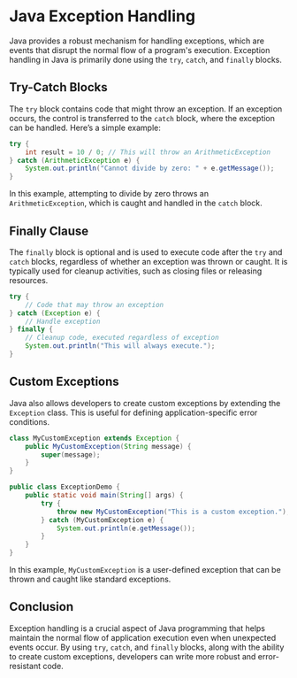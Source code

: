 # Java Exception Handling

Java provides a robust mechanism for handling exceptions, which are events that disrupt the normal flow of a program's execution. Exception handling in Java is primarily done using the `try`, `catch`, and `finally` blocks.

## Try-Catch Blocks

The `try` block contains code that might throw an exception. If an exception occurs, the control is transferred to the `catch` block, where the exception can be handled. Here’s a simple example:

```java
try {
    int result = 10 / 0; // This will throw an ArithmeticException
} catch (ArithmeticException e) {
    System.out.println("Cannot divide by zero: " + e.getMessage());
}
```

In this example, attempting to divide by zero throws an `ArithmeticException`, which is caught and handled in the `catch` block.

## Finally Clause

The `finally` block is optional and is used to execute code after the `try` and `catch` blocks, regardless of whether an exception was thrown or caught. It is typically used for cleanup activities, such as closing files or releasing resources.

```java
try {
    // Code that may throw an exception
} catch (Exception e) {
    // Handle exception
} finally {
    // Cleanup code, executed regardless of exception
    System.out.println("This will always execute.");
}
```

## Custom Exceptions

Java also allows developers to create custom exceptions by extending the `Exception` class. This is useful for defining application-specific error conditions.

```java
class MyCustomException extends Exception {
    public MyCustomException(String message) {
        super(message);
    }
}

public class ExceptionDemo {
    public static void main(String[] args) {
        try {
            throw new MyCustomException("This is a custom exception.");
        } catch (MyCustomException e) {
            System.out.println(e.getMessage());
        }
    }
}
```

In this example, `MyCustomException` is a user-defined exception that can be thrown and caught like standard exceptions.

## Conclusion

Exception handling is a crucial aspect of Java programming that helps maintain the normal flow of application execution even when unexpected events occur. By using `try`, `catch`, and `finally` blocks, along with the ability to create custom exceptions, developers can write more robust and error-resistant code.